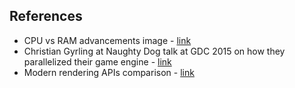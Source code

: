 

## References

- CPU vs RAM advancements image - [link](http://gameprogrammingpatterns.com/data-locality.html)
- Christian Gyrling at Naughty Dog talk at GDC 2015 on how they parallelized their game engine - [link](http://www.swedishcoding.com/wp-content/uploads/2015/03/parallelizing_the_naughty_dog_engine_using_fibers.pdf)
- Modern rendering APIs comparison - [link](https://alain.xyz/blog/comparison-of-modern-graphics-apis)